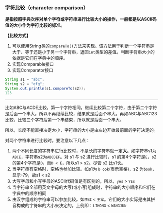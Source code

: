 ### **字符比较（character comparison）**

**是指按照字典次序对单个字符或字符串进行比较大小的操作，一般都是以ASCII码值的大小作为字符比较的标准。**

**【比较方式】**

1. 可以使用String类的`compareTo()`方法来实现。该方法用于判断一个字符串是大于、等于还是小于另一个字符串，返回`int`类型的差值。判断字符串大小的依据是它们在字典中的顺序。
2. 实现Comparable接口
3. 实现Comparator接口

```java
String s1 = "abc";
String s2 = "efg";
System.out.println(s1.compareTo(s2));
123
```

------

比如ABC与ACDE比较，第一个字符相同，继续比较第二个字符，由于第二个字符是后面一个串大，所以不再继续比较，结果就是后面个串大。再如ABC与ABC123比较，比较三个字符后第一个串结束，所以就是后面一个串大。

所以，长度不能直接决定大小，字符串的大小是由左边开始最前面的字符决定的。

对两个字符串进行比较时，要注意以下几点：

1. 两个不同长度的字符串进行比较时，不是长的字符串就一定**大**。如字符串s1为`ABCE`，字符串s2为`ABCDEF`。对 s1 与 s2 进行比较时，s1 的第4个字符是`E`，s2 的第4个字符是`D`，而`D < E`，所以s1 > s2。尽管 s2 比s1长。
2. 当字符串有空格时，空格也参加比较。如s1为 `b ook`(表示空格)，s2 为`book`，显示-79，故s1 < s2
3. 大写字母和小写字母的ASCII代码值是有区别的，所以，`yes` > `YEs`
4. 当字符串全部用英文字母的大写(或小写)组成时，字符串的大小顺序和它们在字典中的顺序相同
5. 由汉字组成的字符串可以参加比较。如`李红` < `王军`。它们的大小实际是由其拼音构成的字符串的大小来决定的。上例即：`LIHONG` < `WANGJUN`